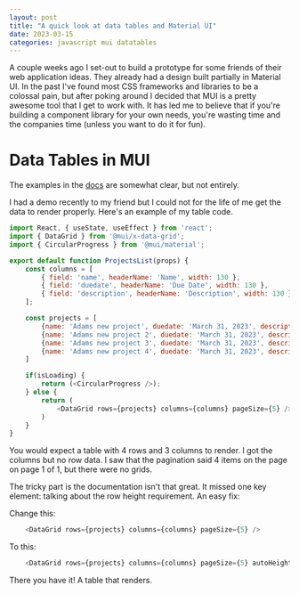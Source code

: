 ```yaml
---
layout: post
title: "A quick look at data tables and Material UI"
date: 2023-03-15
categories: javascript mui datatables
---
```


A couple weeks ago I set-out to build a prototype for some friends of their web application ideas. They already had a design built partially in Material UI. In the past I've found most CSS frameworks and libraries to be a colossal pain, but after poking around I decided that MUI is a pretty awesome tool that I get to work with. It has led me to believe that if you're building a component library for your own needs, you're wasting time and the companies time (unless you want to do it for fun). 

# Data Tables in MUI 

The examples in the <a href="https://mui.com/x/react-data-grid/getting-started/#quickstart" target="_blank">docs</a> are somewhat clear, but not entirely. 

I had a demo recently to my friend but I could not for the life of me get the data to render properly. Here's an example of my table code. 

```javascript 
import React, { useState, useEffect } from 'react';
import { DataGrid } from '@mui/x-data-grid';
import { CircularProgress } from '@mui/material';

export default function ProjectsList(props) {
    const columns = [
        { field: 'name', headerName: 'Name', width: 130 },
        { field: 'duedate', headerName: 'Due Date', width: 130 },
        { field: 'description', headerName: 'Description', width: 130 }
    ];

    const projects = [
        {name: 'Adams new project', duedate: 'March 31, 2023', description: 'Gotta build the prototype'},
        {name: 'Adams new project 2', duedate: 'March 31, 2023', description: 'Gotta build the prototype'},
        {name: 'Adams new project 3', duedate: 'March 31, 2023', description: 'Gotta build the prototype'},
        {name: 'Adams new project 4', duedate: 'March 31, 2023', description: 'Gotta build the prototype'},
    ]

    if(isLoading) {
        return (<CircularProgress />);
    } else {
        return (
            <DataGrid rows={projects} columns={columns} pageSize={5} />
        )
    }
}
```

You would expect a table with 4 rows and 3 columns to render. I got the columns but no row data. I saw that the pagination said 4 items on the page on page 1 of 1, but there were no grids. 

The tricky part is the documentation isn't that great. It missed one key element: talking about the row height requirement. An easy fix: 

Change this: 
```javascript
    <DataGrid rows={projects} columns={columns} pageSize={5} />
```

To this: 
```javascript
    <DataGrid rows={projects} columns={columns} pageSize={5} autoHeight={true} />
```

There you have it! A table that renders. 